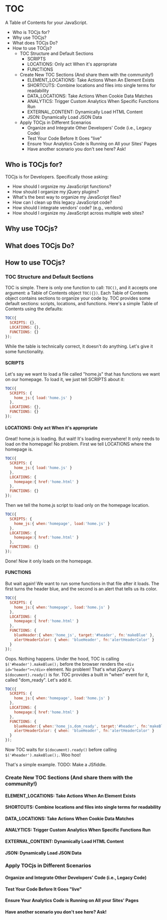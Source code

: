 # TOC

A Table of Contents for your JavaScript.

<!-- MarkdownTOC -->
- Who is TOCjs for?
- Why use TOCjs?
- What does TOCjs Do?
- How to use TOCjs?
  - TOC Structure and Default Sections
    - SCRIPTS
    - LOCATIONS: Only act When it's appropriate
    - FUNCTIONS
  - Create New TOC Sections (And share them with the community!)
    - ELEMENT_LOCATIONS: Take Actions When An Element Exists
    - SHORTCUTS: Combine locations and files into single terms for readability
    - DATA_LOCATIONS: Take Actions When Cookie Data Matches
    - ANALYTICS: Trigger Custom Analytics When Specific Functions Run
    - EXTERNAL_CONTENT: Dynamically Load HTML Content
    - JSON: Dynamically Load JSON Data
  - Apply TOCjs in Different Scenarios
    - Organize and Integrate Other Developers' Code (i.e., Legacy Code)
    - Test Your Code Before It Goes "live"
    - Ensure Your Analytics Code is Running on All your Sites' Pages
    - Have another scenario you don't see here? Ask!
<!-- /MarkdownTOC -->


## Who is TOCjs for?

TOCjs is for Developers.  Specifically those asking:
* How should I orgsnize my JavaScript functions?
* How should I organize my jQuery plugins?
* What's the best way to organize my JavaScript files?
* How can I clean up this legacy JavaScript code?
* How should I integrate vendors' code? (e.g., vendors)
* How should I orgsnize my JavaScript across multiple web sites?

## Why use TOCjs?

## What does TOCjs Do?

## How to use TOCjs?

### TOC Structure and Default Sections

TOC is simple.  There is only one function to call: ```TOC()```, and it accepts one argument: a Table of Contents object ```TOC({})```.
Each Table of Contents object contains sections to organize your code by.  TOC provides some default sections: scripts, locations, and functions.  Here's a simple Table of Contents using the defaults:

```JavaScript
TOC({
  SCRIPTS: {},
  LOCATIONS: {},
  FUNCTIONS: {}
});
```

While the table is technically correct, it doesn't do anything.  Let's give it some functionality.

#### SCRIPTS

Let's say we want to load a file called "home.js" that has functions we want on our homepage.  To load it, we just tell SCRIPTS about it:

```JavaScript
TOC({
  SCRIPTS: {
    home_js:{ load:'home.js' }
  },
  LOCATIONS: {},
  FUNCTIONS: {}
});
```

#### LOCATIONS: Only act When it's appropriate

Great! home.js is loading.  But wait!  It's loading everywhere!  It only needs to load on the homepage!  No problem.  First we tell LOCATIONS where the homepage is.

```JavaScript
TOC({
  SCRIPTS: {
    home_js:{ load:'home.js' }
  },
  LOCATIONS: {
    homepage:{ href:'home.html' }
  },
  FUNCTIONS: {}
});
```

Then we tell the home.js script to load only on the homepage location.

```JavaScript
TOC({
  SCRIPTS: {
    home_js:{ when:'homepage', load:'home.js' }
  },
  LOCATIONS: {
    homepage:{ href:'home.html' }
  },
  FUNCTIONS: {}
});
```

Done!  Now it only loads on the homepage.

#### FUNCTIONS

But wait again!  We want to run some functions in that file after it loads.  The first turns the header blue, and the second is an alert that tells us its color.

```JavaScript
TOC({
  SCRIPTS: {
    home_js:{ when:'homepage', load:'home.js' }
  },
  LOCATIONS: {
    homepage:{ href:'home.html' }
  },
  FUNCTIONS: {
    blueHeader:{ when:'home_js', target:'#header', fn:'makeBlue' },
    alertHeaderColor: { when: 'blueHeader', fn:'alertHeaderColor' }
  }
});
```

Oops.  Nothing happens.  Under the hood, TOC is calling ```$('#header').makeBlue();``` before the browser renders the ```<div id="header"></div>``` element.
No problem!  That's what jQuery's ```$(document).ready()``` is for.  TOC provides a built in "when" event for it, called "dom_ready".  Let's add it.

```JavaScript
TOC({
  SCRIPTS: {
    home_js:{ when:'homepage', load:'home.js' }
  },
  LOCATIONS: {
    homepage:{ href:'home.html' }
  },
  FUNCTIONS: {
    blueHeader:{ when:'home_js,dom_ready', target:'#header', fn:'makeBlue' },
    alertHeaderColor: { when: 'blueHeader', fn:'alertHeaderColor' }
  }
});
```

Now TOC waits for ```$(document).ready()``` before calling ```$('#header').makeBlue();```.  Woo hoo!

That's a simple example. TODO: Make a JSfiddle.

### Create New TOC Sections (And share them with the community!)
#### ELEMENT_LOCATIONS: Take Actions When An Element Exists
#### SHORTCUTS: Combine locations and files into single terms for readability
#### DATA_LOCATIONS: Take Actions When Cookie Data Matches
#### ANALYTICS: Trigger Custom Analytics When Specific Functions Run
#### EXTERNAL_CONTENT: Dynamically Load HTML Content
#### JSON: Dynamically Load JSON Data

### Apply TOCjs in Different Scenarios
#### Organize and Integrate Other Developers' Code (i.e., Legacy Code)
#### Test Your Code Before It Goes "live"
#### Ensure Your Analytics Code is Running on All your Sites' Pages
#### Have another scenario you don't see here? Ask!
